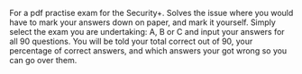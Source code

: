 For a pdf practise exam for the Security+.
Solves the issue where you would have to mark your answers down on paper, and mark it yourself.
Simply select the exam you are undertaking: A, B or C and input your answers for all 90 questions.
You will be told your total correct out of 90, your percentage of correct answers, and which answers your got wrong so you can go over them.
